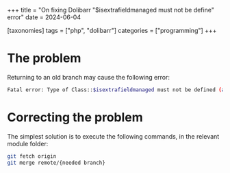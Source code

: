 +++
title = "On fixing Dolibarr \"$isextrafieldmanaged must not be define\" error"
date = 2024-06-04

[taxonomies]
tags = ["php", "dolibarr"]
categories = ["programming"]
+++

# The problem

Returning to an old branch may cause the following error:

```sh
Fatal error: Type of Class::$isextrafieldmanaged must not be defined (as in class Object) in C:\wamp64\www\dolibarr\htdocs\custom\module\class.class.php on line 0
```

# Correcting the problem

The simplest solution is to execute the following commands, in the relevant module folder:

```sh
git fetch origin
git merge remote/{needed branch}
```
